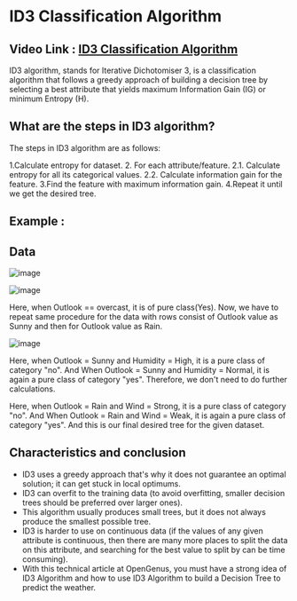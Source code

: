 # ID3 Classification Algorithm

## Video Link : [ID3 Classification Algorithm]()


ID3 algorithm, stands for Iterative Dichotomiser 3, is a classification algorithm that follows a greedy approach of building a decision tree by selecting a best attribute that yields maximum Information Gain (IG) or minimum Entropy (H).

## What are the steps in ID3 algorithm?
The steps in ID3 algorithm are as follows:

1.Calculate entropy for dataset.
2. For each attribute/feature.
2.1. Calculate entropy for all its categorical values.
2.2. Calculate information gain for the feature.
3.Find the feature with maximum information gain.
4.Repeat it until we get the desired tree.

## Example :

## Data

![image](https://user-images.githubusercontent.com/63282184/143804195-88946c78-2419-4d21-ad76-207b376bda8a.png)

![image](https://user-images.githubusercontent.com/63282184/143804212-53d69e7c-aecd-433e-b107-8f14ba0f79d8.png)

Here, when Outlook == overcast, it is of pure class(Yes).
Now, we have to repeat same procedure for the data with rows consist of Outlook value as Sunny and then for Outlook value as Rain.

![image](https://user-images.githubusercontent.com/63282184/143804255-19b12aa1-7dbd-4d1b-ba9b-a9ef43d0c3e1.png)

Here, when Outlook = Sunny and Humidity = High, it is a pure class of category "no". And When Outlook = Sunny and Humidity = Normal, it is again a pure class of category "yes". Therefore, we don't need to do further calculations.


Here, when Outlook = Rain and Wind = Strong, it is a pure class of category "no". And When Outlook = Rain and Wind = Weak, it is again a pure class of category "yes".
And this is our final desired tree for the given dataset.

## Characteristics and conclusion 

- ID3 uses a greedy approach that's why it does not guarantee an optimal solution; it can get stuck in local optimums.
- ID3 can overfit to the training data (to avoid overfitting, smaller decision trees should be preferred over larger ones).
- This algorithm usually produces small trees, but it does not always produce the smallest possible tree.
- ID3 is harder to use on continuous data (if the values of any given attribute is continuous, then there are many more places to split the data on this attribute, and searching for the best value to split by can be time consuming).
- With this technical article at OpenGenus, you must have a strong idea of ID3 Algorithm and how to use ID3 Algorithm to build a Decision Tree to predict the weather.





